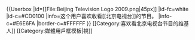 {{Userbox
  |id=[[File:Beijing Television Logo 2009.png|45px]]
  |id-fc=white
  |id-c=#CD0100
  |info=这个用户喜欢收看[[北京电视台]]的节目。
  |info-c=#E6E6FA
  |border-c=#FFFFFF
}} <includeonly>[[Category:喜欢看北京电视台节目的维基人]]</includeonly><noinclude>
[[Category:媒體用戶框模板|視]]
</noinclude>
